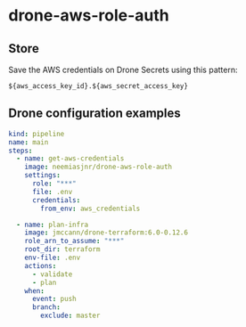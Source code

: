 # drone-aws-role-auth

## Store

Save the AWS credentials on Drone Secrets using this pattern:

```
${aws_access_key_id}.${aws_secret_access_key}
```

## Drone configuration examples

```yaml
kind: pipeline
name: main
steps:
  - name: get-aws-credentials
    image: neemiasjnr/drone-aws-role-auth
    settings:
      role: "***"
      file: .env
      credentials:
        from_env: aws_credentials

  - name: plan-infra
    image: jmccann/drone-terraform:6.0-0.12.6
    role_arn_to_assume: "***"
    root_dir: terraform
    env-file: .env
    actions:
      - validate
      - plan
    when:
      event: push
      branch:
        exclude: master
```
